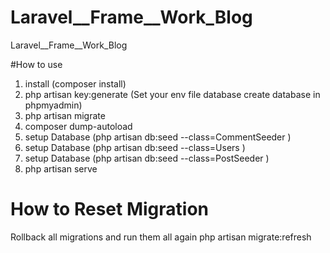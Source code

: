 # Laravel__Frame__Work_Blog
Laravel__Frame__Work_Blog

#How to use 
1. install  (composer install)
2. php artisan key:generate 
(Set your env file database create database in phpmyadmin)
3. php artisan migrate
4. composer dump-autoload
5. setup Database (php artisan db:seed --class=CommentSeeder )
6. setup Database (php artisan db:seed --class=Users  )
7. setup Database (php artisan db:seed --class=PostSeeder  )
8. php artisan serve 







# How to Reset Migration
Rollback all migrations and run them all again
php artisan migrate:refresh


